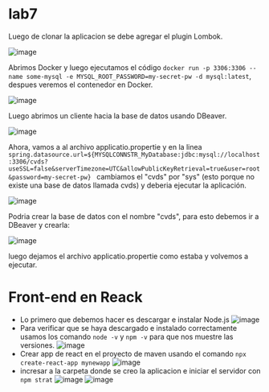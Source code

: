 # lab7

Luego de clonar la aplicacion se debe agregar el plugin Lombok.

![image](https://github.com/Mauricio-A-Monroy/lab7/assets/111905757/c6741201-3665-489f-be54-407ce089be16)

Abrimos Docker y luego ejecutamos el código `docker run -p 3306:3306 --name some-mysql -e MYSQL_ROOT_PASSWORD=my-secret-pw -d mysql:latest`, despues veremos el contenedor en Docker.

![image](https://github.com/Mauricio-A-Monroy/lab7/assets/111905757/b13e9021-a5cd-422a-8346-92c6c88bcfed)

Luego abrimos un cliente hacia la base de datos usando DBeaver.

![image](https://github.com/Mauricio-A-Monroy/lab7/assets/111905757/1c851ede-90a9-4d4b-91e2-a1873a086442)

Ahora, vamos a al archivo applicatio.propertie y en la linea `spring.datasource.url=${MYSQLCONNSTR_MyDatabase:jdbc:mysql://localhost:3306/cvds?useSSL=false&serverTimezone=UTC&allowPublicKeyRetrieval=true&user=root&password=my-secret-pw}
` cambiamos el "cvds" por "sys" (esto porque no existe una base de datos llamada cvds) y deberia ejecutar la aplicación.

![image](https://github.com/Mauricio-A-Monroy/lab7/assets/111905757/38f25f2d-62a3-4a4e-85b4-30e9eb7d3030)

Podria crear la base de datos con el nombre "cvds", para esto debemos ir a DBeaver y crearla:

![image](https://github.com/Mauricio-A-Monroy/lab7/assets/111905757/452720cb-6e51-485a-b481-5b6fb1130cd9)

luego dejamos el archivo applicatio.propertie como estaba y volvemos a ejecutar.

# Front-end en Reack
- Lo primero que debemos hacer es descargar e instalar Node.js
  ![image](https://github.com/Mauricio-A-Monroy/lab7/assets/111905757/a4cc5e19-7403-4d4f-b3eb-ff1a684899d3)
- Para verificar que se haya descargado e instalado correctamente usamos los comando `node -v` y `npm -v` para que nos muestre las versiones.
![image](https://github.com/Mauricio-A-Monroy/lab7/assets/111905757/58d55b77-2e96-4c02-8d98-8f1acf3281fd)
- Crear app de react en el proyecto de maven usando el comando `npx create-react-app mynewapp`
![image](https://github.com/Mauricio-A-Monroy/lab7/assets/111905757/10623b16-e9cd-40a7-aa09-759ceb5c0485)
- incresar a la carpeta donde se creo la aplicacion e iniciar el servidor con `npm strat`
![image](https://github.com/Mauricio-A-Monroy/lab7/assets/111905757/7c24a545-9078-493f-9efd-af1859db8ffb)
![image](https://github.com/Mauricio-A-Monroy/lab7/assets/111905757/ea1d6c96-d617-43e3-a948-fca73497ced2)











